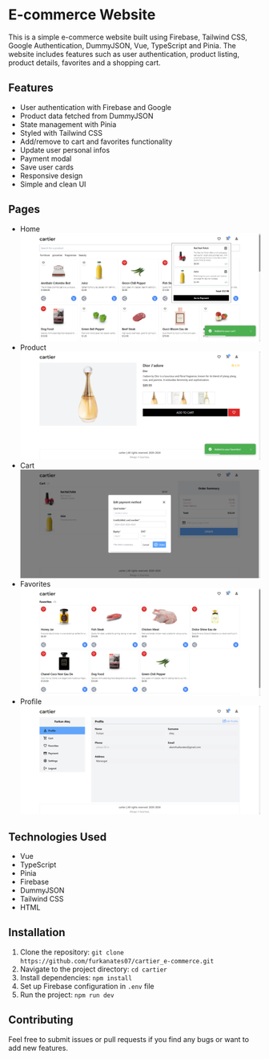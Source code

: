 # E-commerce Website

This is a simple e-commerce website built using Firebase, Tailwind CSS, Google Authentication, DummyJSON, Vue, TypeScript and Pinia. The website includes features such as user authentication, product listing, product details, favorites and a shopping cart.

## Features

- User authentication with Firebase and Google
- Product data fetched from DummyJSON
- State management with Pinia
- Styled with Tailwind CSS
- Add/remove to cart and favorites functionality
- Update user personal infos
- Payment modal
- Save user cards
- Responsive design
- Simple and clean UI

## Pages

- Home
  ![HomePage](/src/images/homepage.png)
- Product
  ![Product](/src/images/product.png)
- Cart
  ![Cart](/src/images/cart.png)
- Favorites
  ![Favorites](/src/images/favorites.png)
- Profile
  ![Profile](/src/images/profile.png)

## Technologies Used

- Vue
- TypeScript
- Pinia
- Firebase
- DummyJSON
- Tailwind CSS
- HTML

## Installation

1. Clone the repository: `git clone https://github.com/furkanates07/cartier_e-commerce.git`
2. Navigate to the project directory: `cd cartier`
3. Install dependencies: `npm install`
4. Set up Firebase configuration in `.env` file
5. Run the project: `npm run dev`

## Contributing

Feel free to submit issues or pull requests if you find any bugs or want to add new features.

